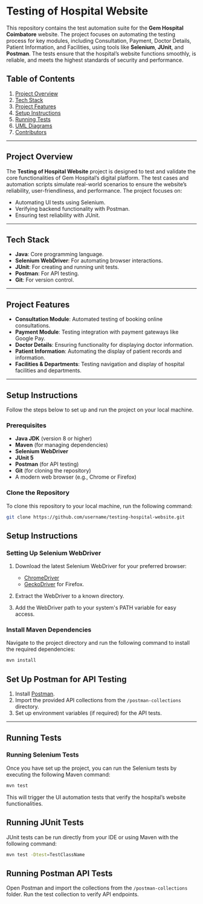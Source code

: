 # Testing of Hospital Website

This repository contains the test automation suite for the **Gem Hospital Coimbatore** website. The project focuses on automating the testing process for key modules, including Consultation, Payment, Doctor Details, Patient Information, and Facilities, using tools like **Selenium**, **JUnit**, and **Postman**. The tests ensure that the hospital’s website functions smoothly, is reliable, and meets the highest standards of security and performance.

## Table of Contents

1. [Project Overview](#project-overview)
2. [Tech Stack](#tech-stack)
3. [Project Features](#project-features)
4. [Setup Instructions](#setup-instructions)
5. [Running Tests](#running-tests)
6. [UML Diagrams](#uml-diagrams)
7. [Contributors](#contributors)

---

## Project Overview

The **Testing of Hospital Website** project is designed to test and validate the core functionalities of Gem Hospital’s digital platform. The test cases and automation scripts simulate real-world scenarios to ensure the website’s reliability, user-friendliness, and performance. The project focuses on:
- Automating UI tests using Selenium.
- Verifying backend functionality with Postman.
- Ensuring test reliability with JUnit.

---

## Tech Stack

- **Java**: Core programming language.
- **Selenium WebDriver**: For automating browser interactions.
- **JUnit**: For creating and running unit tests.
- **Postman**: For API testing.
- **Git**: For version control.

---

## Project Features

- **Consultation Module**: Automated testing of booking online consultations.
- **Payment Module**: Testing integration with payment gateways like Google Pay.
- **Doctor Details**: Ensuring functionality for displaying doctor information.
- **Patient Information**: Automating the display of patient records and information.
- **Facilities & Departments**: Testing navigation and display of hospital facilities and departments.

---

## Setup Instructions

Follow the steps below to set up and run the project on your local machine.

### Prerequisites

- **Java JDK** (version 8 or higher)
- **Maven** (for managing dependencies)
- **Selenium WebDriver**
- **JUnit 5**
- **Postman** (for API testing)
- **Git** (for cloning the repository)
- A modern web browser (e.g., Chrome or Firefox)

### Clone the Repository

To clone this repository to your local machine, run the following command:

```bash
git clone https://github.com/username/testing-hospital-website.git
```

## Setup Instructions

### Setting Up Selenium WebDriver

1. Download the latest Selenium WebDriver for your preferred browser:
   - [ChromeDriver](https://sites.google.com/a/chromium.org/chromedriver/downloads)
   - [GeckoDriver](https://github.com/mozilla/geckodriver/releases) for Firefox.

2. Extract the WebDriver to a known directory.

3. Add the WebDriver path to your system's PATH variable for easy access.

### Install Maven Dependencies

Navigate to the project directory and run the following command to install the required dependencies:

```bash
mvn install
```
## Set Up Postman for API Testing

1. Install [Postman](https://www.postman.com/downloads/).
2. Import the provided API collections from the `/postman-collections` directory.
3. Set up environment variables (if required) for the API tests.

---

## Running Tests

### Running Selenium Tests

Once you have set up the project, you can run the Selenium tests by executing the following Maven command:

```bash
mvn test
```
This will trigger the UI automation tests that verify the hospital’s website functionalities.

## Running JUnit Tests

JUnit tests can be run directly from your IDE or using Maven with the following command:

```bash
mvn test -Dtest=TestClassName
```

## Running Postman API Tests

Open Postman and import the collections from the <code>/postman-collections</code> folder.
Run the test collection to verify API endpoints.
